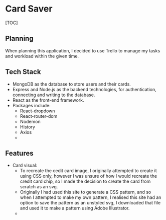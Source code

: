 # Card Saver



[TOC]

## Planning

When planning this application, I decided to use Trello to manage my tasks and workload within the given time. 



## Tech Stack

- MongoDB as the database to store users and their cards.
- Express and Node.js as the backend technologies, for authentication, connecting and writing to the database.
- React as the front-end framework.
- Packages include: 
  - React-dropdown
  - React-router-dom
  - Nodemon
  - History
  - Axios
  - 

## Features



- Card visual:
  - To recreate the cedit card image, I originally attempted to create it using CSS only, however I was unsure of how I would recreate the credit card chip, so I made the decision to create the card from scratch as an svg. 
  - Originally I had used this site to generate a CSS pattern, and so when I attempted to make my own pattern, I realised this site had an option to save the pattern as an unstyled svg, I downloaded that file and used it to make a pattern using Adobe Illustrator.
  - 